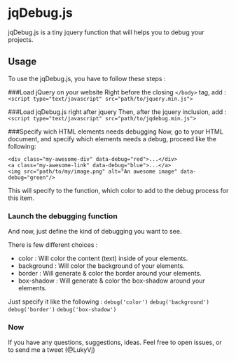 jqDebug.js
==========

jqDebug.js is a tiny jquery function that will helps you to debug your projects. 

## Usage
To use the jqDebug.js, you have to follow these steps : 

###Load jQuery on your website</span>
Right before the closing `</body>` tag, add :
`<script type="text/javascript" src="path/to/jquery.min.js">`

###Load jqDebug.js right after jquery</span>
Then, after the jquery inclusion, add :
`<script type="text/javascript" src="path/to/jqdebug.min.js">`

###Specify wich HTML elements needs debugging</span>
Now, go to your HTML document, and specify which elements needs a debug, proceed like the following: 
````
<div class="my-awesome-div" data-debug="red">...</div>
<a class="my-awesome-link" data-debug="blue">...</a>
<img src="path/to/my/image.png" alt="An awesome image" data-debug="green"/>
````

        
This will specify to the function, which color to add to the debug process for this item.

### Launch the debugging function</span>
And now, just define the kind of debugging you want to see. 

There is few different choices : 
- color : Will color the content (text) inside of your elements. 
- background : Will color the background of your elements.
- border : Will generate & color the border around your elements. 
- box-shadow : Will generate & color the box-shadow around your elements. 

Just specify it like the following : 
`debug('color')`
`debug('background')`
`debug('border')`
`debug('box-shadow')`

### Now 
If you have any questions, suggestions, ideas. 
Feel free to open issues, or to send me a tweet (@LukyVj)
